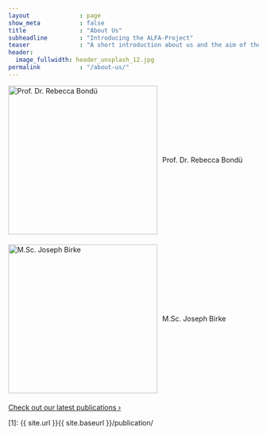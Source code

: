 ```yaml
---
layout              : page
show_meta           : false
title               : "About Us"
subheadline         : "Introducing the ALFA-Project"
teaser              : "A short introduction about us and the aim of the project"
header:
  image_fullwidth: header_unsplash_12.jpg
permalink           : "/about-us/"
---
```


<html lang="en">
<head>
<meta charset="UTF-8">
<meta name="viewport" content="width=device-width, initial-scale=1.0">
<title>Research Staff</title>
<style>
  .container {
    display: flex;
    align-items: center;
    margin-bottom: 20px; /* Abstand zwischen den Abschnitten */
  }
  img {
    width: 300px; /* Du kannst die Bildgröße hier anpassen */
    margin-right: 10px;
  }
</style>
</head>
<body>
<div class="container">
  <img src="https://just-studie.weebly.com/uploads/1/1/9/4/119469660/published/171220-003t-kb-rebecca-bondue-320dpi.jpg?1557927276" alt="Prof. Dr. Rebecca Bondü">
  <p>Prof. Dr. Rebecca Bondü</p>
</div>
<div class="container">
  <img src="https://psychologische-hochschule.de/wp-content/uploads/2019/01/joseph_birke.jpg" alt="M.Sc. Joseph Birke">
  <p>M.Sc. Joseph Birke</p>
</div>
</body>
</html>


<a class="radius button small" href="{{ site.url }}{{ site.baseurl }}/publication/">Check out our latest publications ›</a>


 [1]: {{ site.url }}{{ site.baseurl }}/publication/

